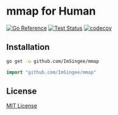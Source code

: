 # mmap for Human

[![Go Reference](https://pkg.go.dev/badge/github.com/ImSingee/mmap.svg)](https://pkg.go.dev/github.com/ImSingee/mmap) [![Test Status](https://github.com/ImSingee/mmap/actions/workflows/test.yml/badge.svg?branch=master)](https://github.com/ImSingee/mmap/actions/workflows/test.yml?query=branch%3Amaster) [![codecov](https://codecov.io/gh/ImSingee/mmap/branch/master/graph/badge.svg?token=RWV4ZYS1DH)](https://codecov.io/gh/ImSingee/mmap)

## Installation

```bash
go get -u github.com/ImSingee/mmap
```

```go
import "github.com/ImSingee/mmap"
```

## License

[MIT License](LICENSE)